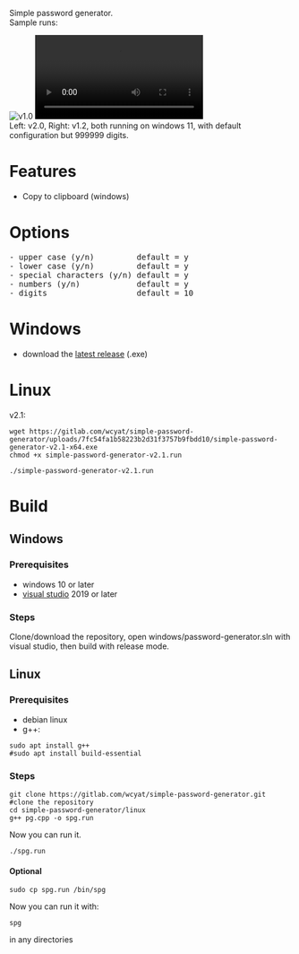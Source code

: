 Simple password generator. <br />
Sample runs: <br/>

![v1.0](https://gitlab.com/wcyat/simple-password-generator/-/raw/master/simple-password-generator-v1.0.png)
![link to video](https://gitlab.com/wcyat/simple-password-generator/-/raw/master/v2.0_-_v1.2.mp4) <br>
Left: v2.0, Right: v1.2, both running on windows 11, with default configuration but 999999 digits.
# Features
- Copy to clipboard (windows)
# Options
<pre>
- upper case (y/n)         default = y
- lower case (y/n)         default = y
- special characters (y/n) default = y
- numbers (y/n)            default = y
- digits                   default = 10
</pre>
# Windows
- download the [latest release](https://gitlab.com/wcyat/simple-password-generator/-/releases) (.exe)
# Linux
v2.1:
```
wget https://gitlab.com/wcyat/simple-password-generator/uploads/7fc54fa1b58223b2d31f3757b9fbdd10/simple-password-generator-v2.1-x64.exe
chmod +x simple-password-generator-v2.1.run
```
```
./simple-password-generator-v2.1.run
```

# Build
## Windows
### Prerequisites
- windows 10 or later
- [visual studio](https://visualstudio.microsoft.com/downloads/) 2019 or later
### Steps
Clone/download the repository, open windows/password-generator.sln with visual studio, then build with release mode.
## Linux
### Prerequisites
- debian linux
- g++:
```
sudo apt install g++
#sudo apt install build-essential
```
### Steps
```
git clone https://gitlab.com/wcyat/simple-password-generator.git #clone the repository
cd simple-password-generator/linux
g++ pg.cpp -o spg.run
```
Now you can run it.
```
./spg.run
```
#### Optional
```
sudo cp spg.run /bin/spg
```
Now you can run it with:
```
spg
```
in any directories
